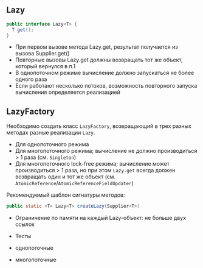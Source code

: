 ## Lazy
``` Java
public interface Lazy<T> {
  T get();
}
```
- При первом вызове метода Lazy.get, результат получается из вызова Supplier.get()
- Повторные вызовы Lazy.get должны возвращать тот же объект, который вернулся в п.1
- В однопоточном режиме вычисление должно запускаться не более одного раза
- Если работают несколько потоков, возможность повторного запуска вычисления определяется реализацией

## LazyFactory

Необходимо создать класс `LazyFactory`, возвращающий в трех разных методах разные реализации `Lazy`.

- Для однопоточного режима
- Для многопоточного режима; вычисление не должно производиться > 1 раза (см. `Singleton`)
- Для многопоточного lock-free режима; вычисление может производиться > 1 раза, но при этом `Lazy.get` всегда должен возвращать один и тот же объект (см. `AtomicReference`/`AtomicReferenceFieldUpdater`)

Рекомендуемый шаблон сигнатуры методов:
``` Java
public static <T> Lazy<T> createLazy(Supplier<T>)
```

- Ограничение по памяти на каждый Lazy-объект: не больше двух ссылок

- Тесты
 - однопоточные
 - многопоточные
